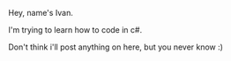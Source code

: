 Hey, name's Ivan.

I'm trying to learn how to code in c#.

Don't think i'll post anything on here, but you never know :)

